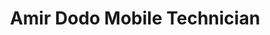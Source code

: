---
title: "Amir Dodo Mobile Technician"
url: /karachi/amir-dodo-mobile-technician/
shop: mobile phone
---